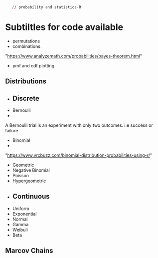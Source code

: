 

```r
   // probability and statistics-R
```
# Subtiltles for code available
- permutations
- combinations

"https://www.analyzemath.com/probabilities/bayes-theorem.html"
- pmf and cdf plotting
## Distributions
- ## Discrete
- Bernoulli
- 
A Bernoulli trial is an experiment with only two outcomes. i.e success or failure
- Binomial
- 
"https://www.vrcbuzz.com/binomial-distribution-probabilities-using-r/"
- Geometric
- Negative Binomial
- Poisson
- Hypergeometric
- ## Continuous
- Uniform
- Exponential
- Normal
- Gamma
- Weibull
- Beta

## Marcov Chains
